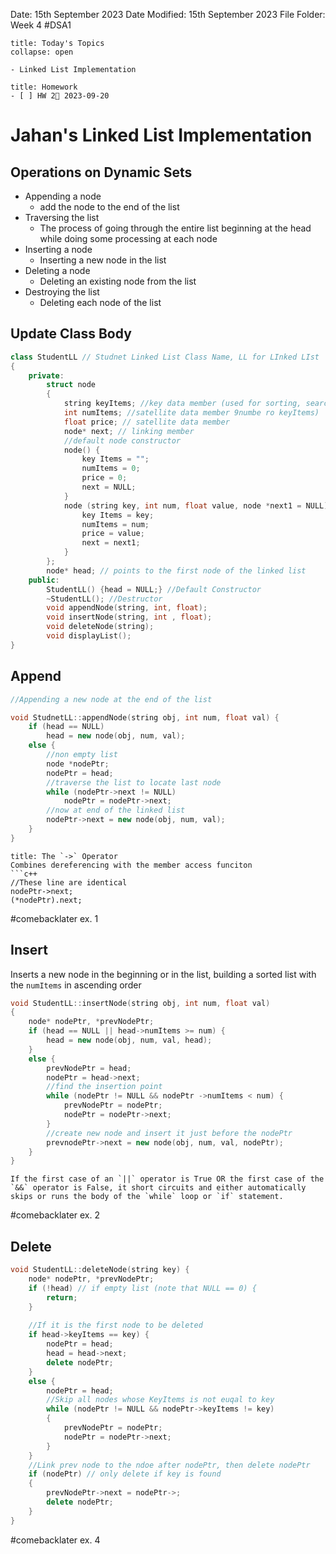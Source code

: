 Date: 15th September 2023
Date Modified: 15th September 2023
File Folder: Week 4
#DSA1

```ad-abstract
title: Today's Topics
collapse: open

- Linked List Implementation

```

```ad-note
title: Homework
- [ ] HW 2📅 2023-09-20 
```

# Jahan's Linked List Implementation

## Operations on Dynamic Sets 

- Appending a node
	- add the node to the end of the list
- Traversing the list
	- The process of going through the entire list beginning at the head while doing some processing at each node
- Inserting a node
	- Inserting a new node in the list
- Deleting a node
	- Deleting an existing node from the list
- Destroying the list
	- Deleting each node of the list

## Update Class Body

```c++ 
class StudentLL // Studnet Linked List Class Name, LL for LInked LIst
{
	private:
		struct node
		{
			string keyItems; //key data member (used for sorting, search, etc.)
			int numItems; //satellite data member 9numbe ro keyItems)
			float price; // satellite data member
			node* next; // linking member
			//default node constructor
			node() {
				key Items = "";
				numItems = 0;
				price = 0;
				next = NULL;
			}
			node (string key, int num, float value, node *next1 = NULL) {
				key Items = key;
				numItems = num;
				price = value;
				next = next1;
			}
		};
		node* head; // points to the first node of the linked list
	public:
		StudentLL() {head = NULL;} //Default Constructor
		~StudentLL(); //Destructor
		void appendNode(string, int, float);
		void insertNode(string, int , float);
		void deleteNode(string);
		void displayList();
}
```

## Append

```c++
//Appending a new node at the end of the list

void StudnetLL::appendNode(string obj, int num, float val) {
	if (head == NULL)
		head = new node(obj, num, val);
	else {
		//non empty list
		node *nodePtr;
		nodePtr = head;
		//traverse the list to locate last node
		while (nodePtr->next != NULL)
			nodePtr = nodePtr->next;
		//now at end of the linked list
		nodePtr->next = new node(obj, num, val);
	}
}
```

```ad-note
title: The `->` Operator
Combines dereferencing with the member access funciton
```c++
//These line are identical
nodePtr->next;
(*nodePtr).next;
```

#comebacklater ex. 1
## Insert

Inserts a new node in the beginning or in the list, building a sorted list with the `numItems` in ascending order

```c++
void StudentLL::insertNode(string obj, int num, float val) 
{
	node* nodePtr, *prevNodePtr;
	if (head == NULL || head->numItems >= num) {
		head = new node(obj, num, val, head);
	}
	else {
		prevNodePtr = head;
		nodePtr = head->next;
		//find the insertion point
		while (nodePtr != NULL && nodePtr ->numItems < num) {
			prevNodePtr = nodePtr;
			nodePtr = nodePtr->next;
		}
		//create new node and insert it just before the nodePtr
		prevnodePtr->next = new node(obj, num, val, nodePtr);
	}
}
```

```ad-note
If the first case of an `||` operator is True OR the first case of the `&&` operator is False, it short circuits and either automatically skips or runs the body of the `while` loop or `if` statement.
```

#comebacklater  ex. 2

## Delete

```c++
void StudentLL::deleteNode(string key) {
	node* nodePtr, *prevNodePtr;
	if (!head) // if empty list (note that NULL == 0) {
		return;
	}
	
	//If it is the first node to be deleted
	if head->keyItems == key) {
		nodePtr = head;
		head = head->next;
		delete nodePtr;
	}
	else {
		nodePtr = head;
		//Skip all nodes whose KeyItems is not euqal to key
		while (nodePtr != NULL && nodePtr->keyItems != key)
		{
			prevNodePtr = nodePtr;
			nodePtr = nodePtr->next;
		}
	}
	//Link prev node to the ndoe after nodePtr, then delete nodePtr
	if (nodePtr) // only delete if key is found 
	{
		prevNodePtr->next = nodePtr->;
		delete nodePtr;
	}
}
```

#comebacklater ex. 4




